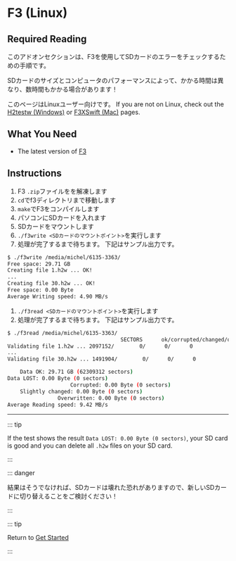 # F3 (Linux)

## Required Reading

このアドオンセクションは、F3を使用してSDカードのエラーをチェックするための手順です。

SDカードのサイズとコンピュータのパフォーマンスによって、かかる時間は異なり、数時間もかかる場合があります！

このページはLinuxユーザー向けです。 If you are not on Linux, check out the [H2testw (Windows)](h2testw-\(windows\)) or [F3XSwift (Mac)](f3xswift-\(mac\)) pages.

## What You Need

- The latest version of [F3](https://github.com/AltraMayor/f3/releases/tag/v8.0)

## Instructions

1. F3 `.zip`ファイルをを解凍します
2. `cd`でf3ディレクトリまで移動します
3. `make`でF3をコンパイルします
4. パソコンにSDカードを入れます
5. SDカードをマウントします
6. `./f3write <SDカードのマウントポイント>`を実行します
7. 処理が完了するまで待ちます。 下記はサンプル出力です。

```bash
$ ./f3write /media/michel/6135-3363/
Free space: 29.71 GB
Creating file 1.h2w ... OK!
...
Creating file 30.h2w ... OK!
Free space: 0.00 Byte
Average Writing speed: 4.90 MB/s
```

1. `./f3read <SDカードのマウントポイント>`を実行します
2. 処理が完了するまで待ちます。 下記はサンプル出力です。

```bash
$ ./f3read /media/michel/6135-3363/
									SECTORS      ok/corrupted/changed/overwritten
Validating file 1.h2w ... 2097152/        0/      0/      0
...
Validating file 30.h2w ... 1491904/        0/      0/      0

	Data OK: 29.71 GB (62309312 sectors)
Data LOST: 0.00 Byte (0 sectors)
					Corrupted: 0.00 Byte (0 sectors)
	Slightly changed: 0.00 Byte (0 sectors)
				Overwritten: 0.00 Byte (0 sectors)
Average Reading speed: 9.42 MB/s
```

___

::: tip

If the test shows the result `Data LOST: 0.00 Byte (0 sectors)`, your SD card is good and you can delete all `.h2w` files on your SD card.

:::

::: danger

結果はそうでなければ、SDカードは壊れた恐れがありますので、新しいSDカードに切り替えることをご検討ください！

:::

::: tip

Return to [Get Started](get-started)

:::

